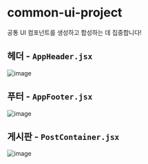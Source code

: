 # common-ui-project
공통 UI 컴포넌트를 생성하고 합성하는 데 집중합니다!

## 헤더 - `AppHeader.jsx`
![image](https://github.com/jangsumin/common-ui-project/assets/29765842/ce9b2cd0-8365-42ba-aaf8-117fb858b6d0)

## 푸터 - `AppFooter.jsx`
![image](https://github.com/jangsumin/common-ui-project/assets/29765842/e92ea7f6-72eb-4787-a658-ea840db992ec)

## 게시판 - `PostContainer.jsx`
![image](https://github.com/jangsumin/common-ui-project/assets/29765842/718550c6-f5b7-4932-9a22-215d17175cb0)
